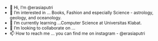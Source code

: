 - 👋 Hi, I’m @erasiaputri
- 👀 I’m interested in ... Books, Fashion and especially Science - astrology, geology, and oceanology.
- 🌱 I’m currently learning ...Computer Science at Universitas Klabat.
- 💞️ I’m looking to collaborate on ...
- 📫 How to reach me ... you can find me on instagram - @erasiaputri

<!---
erasiaputri/erasiaputri is a ✨ special ✨ repository because its `README.md` (this file) appears on your GitHub profile.
You can click the Preview link to take a look at your changes.
--->
